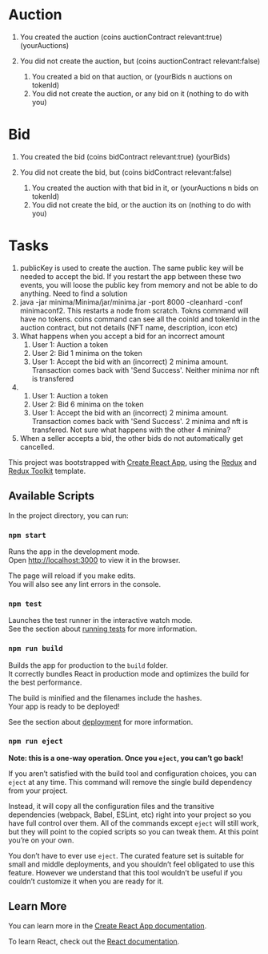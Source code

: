 # Auction

1. You created the auction (coins auctionContract relevant:true) (yourAuctions)

2. You did not create the auction, but (coins auctionContract relevant:false)
    1. You created a bid on that auction, or (yourBids n auctions on tokenId)
    2. You did not create the auction, or any bid on it (nothing to do with you)

# Bid

1. You created the bid (coins bidContract relevant:true) (yourBids)

2. You did not create the bid, but (coins bidContract relevant:false)
    1. You created the auction with that bid in it, or (yourAuctions n bids on tokenId)
    2. You did not create the bid, or the auction its on (nothing to do with you)

# Tasks

1. publicKey is used to create the auction. The same public key will be needed to accept the bid. If you restart the app between these two events, you will loose the public key from memory and not be able to do anything. Need to find a solution
2. java -jar minima/Minima/jar/minima.jar -port 8000 -cleanhard -conf minimaconf2. This restarts a node from scratch. Tokns command will have no tokens. coins command can see all the coinId and tokenId in the auction contract, but not details (NFT name, description, icon etc)
3. What happens when you accept a bid for an incorrect amount
    1. User 1: Auction a token
    2. User 2: Bid 1 minima on the token
    3. User 1: Accept the bid with an (incorrect) 2 minima amount. Transaction comes back with 'Send Success'. Neither minima nor nft is transfered
4.  1. User 1: Auction a token
    2. User 2: Bid 6 minima on the token
    3. User 1: Accept the bid with an (incorrect) 2 minima amount. Transaction comes back with 'Send Success'. 2 minima and nft is transfered. Not sure what happens with the other 4 minima?
5. When a seller accepts a bid, the other bids do not automatically get cancelled.

This project was bootstrapped with [Create React App](https://github.com/facebook/create-react-app), using the [Redux](https://redux.js.org/) and [Redux Toolkit](https://redux-toolkit.js.org/) template.

## Available Scripts

In the project directory, you can run:

### `npm start`

Runs the app in the development mode.<br />
Open [http://localhost:3000](http://localhost:3000) to view it in the browser.

The page will reload if you make edits.<br />
You will also see any lint errors in the console.

### `npm test`

Launches the test runner in the interactive watch mode.<br />
See the section about [running tests](https://facebook.github.io/create-react-app/docs/running-tests) for more information.

### `npm run build`

Builds the app for production to the `build` folder.<br />
It correctly bundles React in production mode and optimizes the build for the best performance.

The build is minified and the filenames include the hashes.<br />
Your app is ready to be deployed!

See the section about [deployment](https://facebook.github.io/create-react-app/docs/deployment) for more information.

### `npm run eject`

**Note: this is a one-way operation. Once you `eject`, you can’t go back!**

If you aren’t satisfied with the build tool and configuration choices, you can `eject` at any time. This command will remove the single build dependency from your project.

Instead, it will copy all the configuration files and the transitive dependencies (webpack, Babel, ESLint, etc) right into your project so you have full control over them. All of the commands except `eject` will still work, but they will point to the copied scripts so you can tweak them. At this point you’re on your own.

You don’t have to ever use `eject`. The curated feature set is suitable for small and middle deployments, and you shouldn’t feel obligated to use this feature. However we understand that this tool wouldn’t be useful if you couldn’t customize it when you are ready for it.

## Learn More

You can learn more in the [Create React App documentation](https://facebook.github.io/create-react-app/docs/getting-started).

To learn React, check out the [React documentation](https://reactjs.org/).
